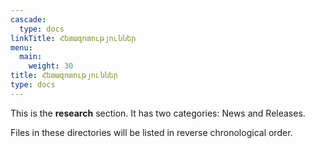 ```yaml
---
cascade:
  type: docs
linkTitle: Հետազոտություններ
menu:
  main:
    weight: 30
title: Հետազոտություններ
type: docs
---
```



This is the **research** section. It has two categories: News and Releases.

Files in these directories will be listed in reverse chronological order.
